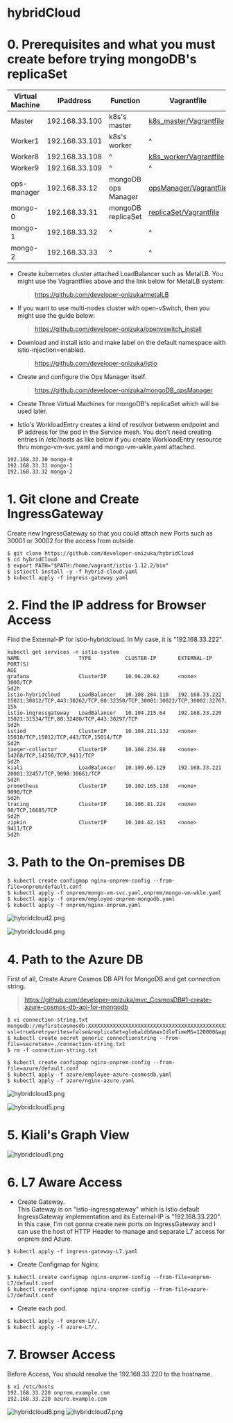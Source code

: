 # hybridCloud


# 0. Prerequisites and what you must create before trying mongoDB's replicaSet

| Virtual Machine | IPaddress | Function | Vagrantfile |
| --- | --- | --- | --- |
| Master | 192.168.33.100 | k8s's master | [k8s_master/Vagrantfile](https://github.com/developer-onizuka/mongoDB_replicaSet/blob/main/k8s_master/Vagrantfile) |
| Worker1 | 192.168.33.101 | k8s's worker | ^ |
| Worker8 | 192.168.33.108 | ^ | [k8s_worker/Vagrantfile](https://github.com/developer-onizuka/mongoDB_replicaSet/blob/main/k8s_worker/Vagrantfile) |
| Worker9 | 192.168.33.109 | ^ | ^ |
| ops-manager | 192.168.33.12 | mongoDB ops Manager | [opsManager/Vagrantfile](https://github.com/developer-onizuka/mongoDB_replicaSet/blob/main/opsManager/Vagrantfile) |
| mongo-0 | 192.168.33.31 | mongoDB replicaSet | [replicaSet/Vagrantfile](https://github.com/developer-onizuka/mongoDB_replicaSet/blob/main/replicaSet/Vagrantfile) |
| mongo-1 | 192.168.33.32 | ^ | ^ |
| mongo-2 | 192.168.33.33 | ^ | ^ |

- Create kubernetes cluster attached LoadBalancer such as MetalLB. You might use the Vagrantfiles above and the link below for MetalLB system:
  > https://github.com/developer-onizuka/metalLB

- If you want to use multi-nodes cluster with open-vSwitch, then you might use the guide below:
  > https://github.com/developer-onizuka/openvswitch_install

- Download and install istio and make label on the default namespace with istio-injection=enabled.
  > https://github.com/developer-onizuka/istio

- Create and configure the Ops Manager itself. 
  > https://github.com/developer-onizuka/mongoDB_opsManager

- Create Three Virtual Machines for mongoDB's replicaSet which will be used later. 

- Istio's WorkloadEntry creates a kind of resolvor between endpoint and IP address for the pod in the Service mesh. You don't need creating entries in /etc/hosts as like below if you create WorkloadEntry resource thru mongo-vm-svc.yaml and mongo-vm-wkle.yaml attached.
```
192.168.33.30 mongo-0
192.168.33.31 mongo-1
192.168.33.32 mongo-2
```

# 1. Git clone and Create IngressGateway
Create new IngressGateway so that you could attach new Ports such as 30001 or 30002 for the access from outside.
```
$ git clone https://github.com/developer-onizuka/hybridCloud
$ cd hybridCloud
$ export PATH="$PATH:/home/vagrant/istio-1.12.2/bin"
$ istioctl install -y -f hybrid-cloud.yaml
$ kubectl apply -f ingress-gateway.yaml
```

# 2. Find the IP address for Browser Access

Find the External-IP for istio-hybridcloud. In My case, it is "192.168.33.222".
```
kubectl get services -n istio-system 
NAME                   TYPE           CLUSTER-IP       EXTERNAL-IP      PORT(S)                                                                      AGE
grafana                ClusterIP      10.96.20.62      <none>           3000/TCP                                                                     5d2h
istio-hybridcloud      LoadBalancer   10.108.204.110   192.168.33.222   15021:30812/TCP,443:30262/TCP,80:32350/TCP,30001:30022/TCP,30002:32767/TCP   15h
istio-ingressgateway   LoadBalancer   10.104.215.64    192.168.33.220   15021:31534/TCP,80:32400/TCP,443:30297/TCP                                   5d2h
istiod                 ClusterIP      10.104.211.132   <none>           15010/TCP,15012/TCP,443/TCP,15014/TCP                                        5d2h
jaeger-collector       ClusterIP      10.108.234.88    <none>           14268/TCP,14250/TCP,9411/TCP                                                 5d2h
kiali                  LoadBalancer   10.109.66.129    192.168.33.221   20001:32457/TCP,9090:30661/TCP                                               5d2h
prometheus             ClusterIP      10.102.165.138   <none>           9090/TCP                                                                     5d2h
tracing                ClusterIP      10.106.81.224    <none>           80/TCP,16685/TCP                                                             5d2h
zipkin                 ClusterIP      10.104.42.193    <none>           9411/TCP                                                                     5d2h
```

# 3. Path to the On-premises DB

```
$ kubectl create configmap nginx-onprem-config --from-file=onprem/default.conf
$ kubectl apply -f onprem/mongo-vm-svc.yaml,onprem/mongo-vm-wkle.yaml
$ kubectl apply -f onprem/employee-onprem-mongodb.yaml
$ kubectl apply -f onprem/nginx-onprem.yaml
```
![hybridcloud2.png](https://github.com/developer-onizuka/hybridCloud/blob/main/hybridcloud2.png)

![hybridcloud4.png](https://github.com/developer-onizuka/hybridCloud/blob/main/hybridcloud4.png)


# 4. Path to the Azure DB
First of all, Create Azure Cosmos DB API for MongoDB and get connection string.
> https://github.com/developer-onizuka/mvc_CosmosDB#1-create-azure-cosmos-db-api-for-mongodb

```
$ vi connection-string.txt 
mongodb://myfirstcosmosdb:XXXXXXXXXXXXXXXXXXXXXXXXXXXXXXXXXXXXXXXXXXXXXXXXXXXXXXXXXXXXXXXXXXXXXXXXXXXXXXXXXXXXXX==@myfirstcosmosdb.mongo.cosmos.azure.com:10255/?ssl=true&retrywrites=false&replicaSet=globaldb&maxIdleTimeMS=120000&appName=@myfirstcosmosdb@
$ kubectl create secret generic connectionstring --from-file=secretenv=./connection-string.txt
$ rm -f connection-string.txt
```
```
$ kubectl create configmap nginx-onprem-config --from-file=azure/default.conf
$ kubectl apply -f azure/employee-azure-cosmosdb.yaml
$ kubectl apply -f azure/nginx-azure.yaml
```

![hybridcloud3.png](https://github.com/developer-onizuka/hybridCloud/blob/main/hybridcloud3.png)

![hybridcloud5.png](https://github.com/developer-onizuka/hybridCloud/blob/main/hybridcloud5.png)

# 5. Kiali's Graph View
![hybridcloud1.png](https://github.com/developer-onizuka/hybridCloud/blob/main/hybridcloud1.png)


# 6. L7 Aware Access
- Create Gateway.<br>
This Gateway is on "istio-ingressgateway" which is Istio default IngressGateway implementation and its External-IP is "192.168.33.220".<br>
In this case, I'm not gonna create new ports on IngressGateway and I can use the host of HTTP Header to manage and separate L7 access for onprem and Azure.
```
$ kubectl apply -f ingress-gateway-L7.yaml
```

- Create Configmap for Nginx.
```
$ kubectl create configmap nginx-onprem-config --from-file=onprem-L7/default.conf
$ kubectl create configmap nginx-onprem-config --from-file=azure-L7/default.conf
```

- Create each pod.
```
$ kubectl apply -f onprem-L7/.
$ kubectl apply -f azure-L7/.
```

# 7. Browser Access
Before Access, You should resolve the 192.168.33.220 to the hostname.
```
$ vi /etc/hosts
192.168.33.220 onprem.example.com
192.168.33.220 azure.example.com
```

![hybridcloud6.png](https://github.com/developer-onizuka/hybridCloud/blob/main/hybridcloud6.png)
![hybridcloud7.png](https://github.com/developer-onizuka/hybridCloud/blob/main/hybridcloud7.png)
